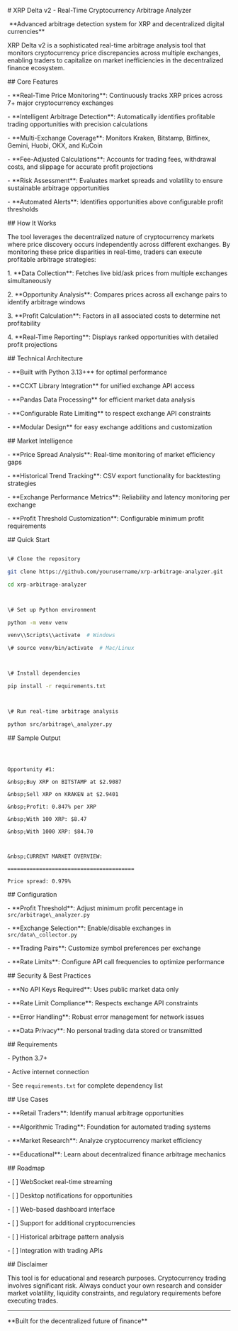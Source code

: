 \# XRP Delta v2 - Real-Time Cryptocurrency Arbitrage Analyzer



&nbsp;\*\*Advanced arbitrage detection system for XRP and decentralized digital currencies\*\*



XRP Delta v2 is a sophisticated real-time arbitrage analysis tool that monitors cryptocurrency price discrepancies across multiple exchanges, enabling traders to capitalize on market inefficiencies in the decentralized finance ecosystem.



\##  Core Features



\- \*\*Real-Time Price Monitoring\*\*: Continuously tracks XRP prices across 7+ major cryptocurrency exchanges

\- \*\*Intelligent Arbitrage Detection\*\*: Automatically identifies profitable trading opportunities with precision calculations

\- \*\*Multi-Exchange Coverage\*\*: Monitors Kraken, Bitstamp, Bitfinex, Gemini, Huobi, OKX, and KuCoin

\- \*\*Fee-Adjusted Calculations\*\*: Accounts for trading fees, withdrawal costs, and slippage for accurate profit projections

\- \*\*Risk Assessment\*\*: Evaluates market spreads and volatility to ensure sustainable arbitrage opportunities

\- \*\*Automated Alerts\*\*: Identifies opportunities above configurable profit thresholds



\##  How It Works



The tool leverages the decentralized nature of cryptocurrency markets where price discovery occurs independently across different exchanges. By monitoring these price disparities in real-time, traders can execute profitable arbitrage strategies:



1\. \*\*Data Collection\*\*: Fetches live bid/ask prices from multiple exchanges simultaneously

2\. \*\*Opportunity Analysis\*\*: Compares prices across all exchange pairs to identify arbitrage windows

3\. \*\*Profit Calculation\*\*: Factors in all associated costs to determine net profitability

4\. \*\*Real-Time Reporting\*\*: Displays ranked opportunities with detailed profit projections



\##  Technical Architecture



\- \*\*Built with Python 3.13+\*\* for optimal performance

\- \*\*CCXT Library Integration\*\* for unified exchange API access

\- \*\*Pandas Data Processing\*\* for efficient market data analysis

\- \*\*Configurable Rate Limiting\*\* to respect exchange API constraints

\- \*\*Modular Design\*\* for easy exchange additions and customization



\## Market Intelligence



\- \*\*Price Spread Analysis\*\*: Real-time monitoring of market efficiency gaps

\- \*\*Historical Trend Tracking\*\*: CSV export functionality for backtesting strategies

\- \*\*Exchange Performance Metrics\*\*: Reliability and latency monitoring per exchange

\- \*\*Profit Threshold Customization\*\*: Configurable minimum profit requirements



\##  Quick Start



```bash

\# Clone the repository

git clone https://github.com/yourusername/xrp-arbitrage-analyzer.git

cd xrp-arbitrage-analyzer



\# Set up Python environment

python -m venv venv

venv\\Scripts\\activate  # Windows

\# source venv/bin/activate  # Mac/Linux



\# Install dependencies

pip install -r requirements.txt



\# Run real-time arbitrage analysis

python src/arbitrage\_analyzer.py

```



\##  Sample Output



```



Opportunity #1:

&nbsp;Buy XRP on BITSTAMP at $2.9087

&nbsp;Sell XRP on KRAKEN at $2.9401

&nbsp;Profit: 0.847% per XRP

&nbsp;With 100 XRP: $8.47

&nbsp;With 1000 XRP: $84.70



&nbsp;CURRENT MARKET OVERVIEW:

========================================

Price spread: 0.979%

```



\##  Configuration



\- \*\*Profit Threshold\*\*: Adjust minimum profit percentage in `src/arbitrage\_analyzer.py`

\- \*\*Exchange Selection\*\*: Enable/disable exchanges in `src/data\_collector.py`

\- \*\*Trading Pairs\*\*: Customize symbol preferences per exchange

\- \*\*Rate Limits\*\*: Configure API call frequencies to optimize performance



\##  Security \& Best Practices



\- \*\*No API Keys Required\*\*: Uses public market data only

\- \*\*Rate Limit Compliance\*\*: Respects exchange API constraints

\- \*\*Error Handling\*\*: Robust error management for network issues

\- \*\*Data Privacy\*\*: No personal trading data stored or transmitted



\##  Requirements



\- Python 3.7+

\- Active internet connection

\- See `requirements.txt` for complete dependency list



\## Use Cases



\- \*\*Retail Traders\*\*: Identify manual arbitrage opportunities

\- \*\*Algorithmic Trading\*\*: Foundation for automated trading systems

\- \*\*Market Research\*\*: Analyze cryptocurrency market efficiency

\- \*\*Educational\*\*: Learn about decentralized finance arbitrage mechanics



\##  Roadmap



\- \[ ] WebSocket real-time streaming

\- \[ ] Desktop notifications for opportunities

\- \[ ] Web-based dashboard interface

\- \[ ] Support for additional cryptocurrencies

\- \[ ] Historical arbitrage pattern analysis

\- \[ ] Integration with trading APIs



\##  Disclaimer



This tool is for educational and research purposes. Cryptocurrency trading involves significant risk. Always conduct your own research and consider market volatility, liquidity constraints, and regulatory requirements before executing trades.



---



\*\*Built for the decentralized future of finance\*\* 

